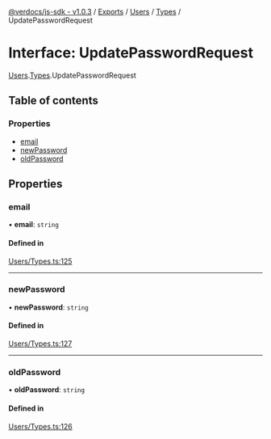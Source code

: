 [@verdocs/js-sdk - v1.0.3](../README.md) / [Exports](../modules.md) / [Users](../modules/Users.md) / [Types](../modules/Users.Types.md) / UpdatePasswordRequest

# Interface: UpdatePasswordRequest

[Users](../modules/Users.md).[Types](../modules/Users.Types.md).UpdatePasswordRequest

## Table of contents

### Properties

- [email](Users.Types.UpdatePasswordRequest.md#email)
- [newPassword](Users.Types.UpdatePasswordRequest.md#newpassword)
- [oldPassword](Users.Types.UpdatePasswordRequest.md#oldpassword)

## Properties

### email

• **email**: `string`

#### Defined in

[Users/Types.ts:125](https://github.com/Verdocs/js-sdk/blob/main/src/Users/Types.ts#L125)

___

### newPassword

• **newPassword**: `string`

#### Defined in

[Users/Types.ts:127](https://github.com/Verdocs/js-sdk/blob/main/src/Users/Types.ts#L127)

___

### oldPassword

• **oldPassword**: `string`

#### Defined in

[Users/Types.ts:126](https://github.com/Verdocs/js-sdk/blob/main/src/Users/Types.ts#L126)
